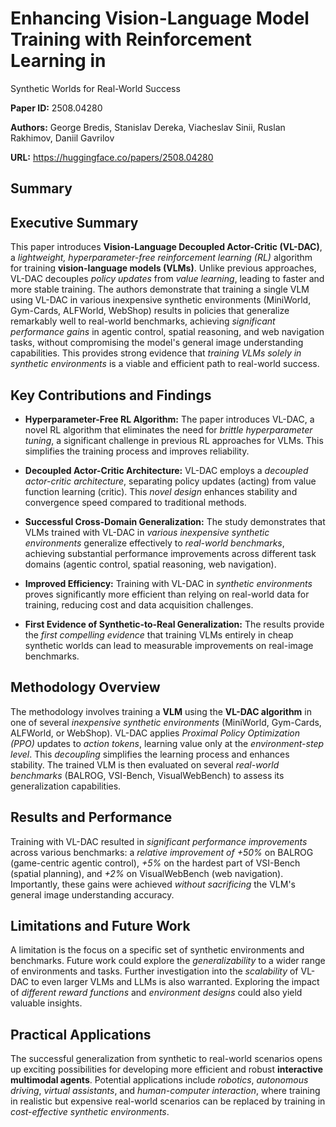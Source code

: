# Enhancing Vision-Language Model Training with Reinforcement Learning in
  Synthetic Worlds for Real-World Success

**Paper ID:** 2508.04280

**Authors:** George Bredis, Stanislav Dereka, Viacheslav Sinii, Ruslan Rakhimov, Daniil Gavrilov

**URL:** https://huggingface.co/papers/2508.04280

## Summary

## Executive Summary

This paper introduces **Vision-Language Decoupled Actor-Critic (VL-DAC)**, a *lightweight, hyperparameter-free reinforcement learning (RL)* algorithm for training **vision-language models (VLMs)**.  Unlike previous approaches, VL-DAC decouples *policy updates* from *value learning*, leading to faster and more stable training.  The authors demonstrate that training a single VLM using VL-DAC in various inexpensive synthetic environments (MiniWorld, Gym-Cards, ALFWorld, WebShop) results in policies that generalize remarkably well to real-world benchmarks, achieving *significant performance gains* in agentic control, spatial reasoning, and web navigation tasks, without compromising the model's general image understanding capabilities. This provides strong evidence that *training VLMs solely in synthetic environments* is a viable and efficient path to real-world success.


## Key Contributions and Findings

* **Hyperparameter-Free RL Algorithm:** The paper introduces VL-DAC, a novel RL algorithm that eliminates the need for *brittle hyperparameter tuning*, a significant challenge in previous RL approaches for VLMs.  This simplifies the training process and improves reliability.

* **Decoupled Actor-Critic Architecture:** VL-DAC employs a *decoupled actor-critic architecture*, separating policy updates (acting) from value function learning (critic). This *novel design* enhances stability and convergence speed compared to traditional methods.

* **Successful Cross-Domain Generalization:**  The study demonstrates that VLMs trained with VL-DAC in *various inexpensive synthetic environments* generalize effectively to *real-world benchmarks*, achieving substantial performance improvements across different task domains (agentic control, spatial reasoning, web navigation).

* **Improved Efficiency:** Training with VL-DAC in *synthetic environments* proves significantly more efficient than relying on real-world data for training, reducing cost and data acquisition challenges.

* **First Evidence of Synthetic-to-Real Generalization:** The results provide the *first compelling evidence* that training VLMs entirely in cheap synthetic worlds can lead to measurable improvements on real-image benchmarks.


## Methodology Overview

The methodology involves training a **VLM** using the **VL-DAC algorithm** in one of several *inexpensive synthetic environments* (MiniWorld, Gym-Cards, ALFWorld, or WebShop).  VL-DAC applies *Proximal Policy Optimization (PPO)* updates to *action tokens*, learning value only at the *environment-step level*. This *decoupling* simplifies the learning process and enhances stability.  The trained VLM is then evaluated on several *real-world benchmarks* (BALROG, VSI-Bench, VisualWebBench) to assess its generalization capabilities.


## Results and Performance

Training with VL-DAC resulted in *significant performance improvements* across various benchmarks:  a *relative improvement of +50%* on BALROG (game-centric agentic control), *+5%* on the hardest part of VSI-Bench (spatial planning), and *+2%* on VisualWebBench (web navigation).  Importantly, these gains were achieved *without sacrificing* the VLM's general image understanding accuracy.


## Limitations and Future Work

A limitation is the focus on a specific set of synthetic environments and benchmarks.  Future work could explore the *generalizability* to a wider range of environments and tasks.  Further investigation into the *scalability* of VL-DAC to even larger VLMs and LLMs is also warranted.  Exploring the impact of *different reward functions* and *environment designs* could also yield valuable insights.


## Practical Applications

The successful generalization from synthetic to real-world scenarios opens up exciting possibilities for developing more efficient and robust **interactive multimodal agents**.  Potential applications include *robotics*, *autonomous driving*, *virtual assistants*, and *human-computer interaction*, where training in realistic but expensive real-world scenarios can be replaced by training in *cost-effective synthetic environments*.